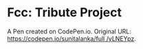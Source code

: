 # Fcc: Tribute Project

A Pen created on CodePen.io. Original URL: [https://codepen.io/sunitalanka/full
/yLNEYpz](https://codepen.io/sunitalanka/full/yLNEYpz).





